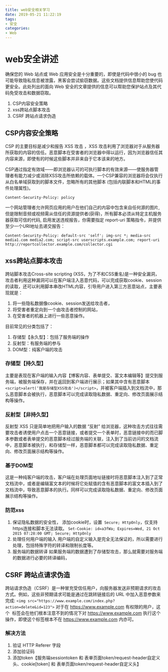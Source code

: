 ```yaml
---
title: web安全相关学习
date: 2019-05-21 11:22:19
tags:
- 安全
categories: 
- Web
---
```

# web安全讲述
确保您的 Web 站点或 Web 应用安全是十分重要的，即使是代码中很小的 bug 也可能导致隐私信息被泄露，黑客会尝试偷窃数据。这些文档提供信息帮助您使代码更安全。此处列出的面向 Web 安全的文章提供的信息可以帮助您保护站点及其代码免受攻击和数据窃取。
1. CSP内容安全策略
2. xss跨站点脚本攻击
3. CSRF 跨站点请求伪造

## CSP内容安全策略
CSP 的主要目标是减少和报告 XSS 攻击 ，XSS 攻击利用了浏览器对于从服务器所获取的内容的信任。恶意脚本在受害者的浏览器中得以运行，因为浏览器信任其内容来源，即使有的时候这些脚本并非来自于它本该来的地方。

CSP通过指定有效域——即浏览器认可的可执行脚本的有效来源——使服务器管理者有能力减少或消除XSS攻击所依赖的载体。一个CSP兼容的浏览器将会仅执行从白名单域获取到的脚本文件，忽略所有的其他脚本 (包括内联脚本和HTML的事件处理属性)。

`Content-Security-Policy: policy`

一个网站管理者允许网页应用的用户在他们自己的内容中包含来自任何源的图片, 但是限制音频或视频需从信任的资源提供者(获得)，所有脚本必须从特定主机服务器获取可信的代码, 启用发送违规报告，你需要指定 report-uri 策略指令，并提供至少一个URI地址去递交报告：

`Content-Security-Policy: default-src 'self'; img-src *; media-src media1.com media2.com; script-src userscripts.example.com; report-uri http://reportcollector.example.com/collector.cgi`

<!-- more -->

## xss跨站点脚本攻击
跨站脚本攻击Cross-site scripting (XSS，为了不和CSS重名)是一种安全漏洞，攻击者利用这种漏洞可以在客户端注入恶意代码，可以完成获取cookie、session的读取，还可以利用脚本串改HTML内容，引导用户进入第三方恶意站点，主要表现就是：
1. 将一些隐私数据像cookie、session发送给攻击者，
2. 将受害者重定向到一个由攻击者控制的网站，
3. 在受害者的机器上进行一些恶意操作。

目前常见的分类包括了：
1. 存储型【永久型】：包括了服务端的操作
2. 反射型：有服务端的参与
3. DOM型：纯客户端的攻击

### 存储型【持久型】
主要是表现在客户端的输入内容【博客内容、表单提交、富文本编辑等】提交到服务端，被服务端保存，并在返回到客户端进行展示；如果其中含有恶意脚本`<script>alert(‘我是存储型XSS攻击')</script>`，并被客户端插入到文档流中，那么恶意脚本会被执行，恶意脚本可以完成读取隐私数据、重定向、修改页面展示结构等操作。
### 反射型【非持久型】
反射型 XSS 只是简单地把用户输入的数据 “反射” 给浏览器，这种攻击方式往往需要攻击者诱使用户点击一个恶意链接，或者提交一个表单时，恶意链接中的而已脚本参数或者表单提交的恶意脚本经过服务端的关联，注入到了当前访问的文档流中，恶意脚本被执行，和存储型一样，恶意脚本都可以完成读取隐私数据、重定向、修改页面展示结构等操作。

### 基于DOM型
这是一种纯客户端的攻击，客户端在处理页面地址链接时将恶意脚本注入到了正常文档流中，或者是编辑富文本的时候将它处赋值的含有恶意脚本的富文本插入到了文档流中，导致恶意脚本的执行。同样可以完成读取隐私数据、重定向、修改页面展示结构等操作。

### 防范xss
1. 保证隐私数据的安全性，
    添加cookie时，设置` Secure; HttpOnly`，仅支持https连接和脚本无法读取。
    `Set-Cookie: id=a3fWa; Expires=Wed, 21 Oct 2015 07:28:00 GMT; Secure; HttpOnly`
2. 处理任何用户端的输入
    用户端的自定义输入是完全无法保证的，所以需要进行处理，包括特殊字符的转译和限制长度等。
3. 服务端的数据转译
    如果服务端的数据遭到了存储型攻击，那么就需要对服务端的数据进行必要的转译编码，

## CSRF 跨站点请求伪造
跨站请求伪造（CSRF）是一种冒充受信任用户，向服务器发送非预期请求的攻击方式。例如，这些非预期请求可能是通过在跳转链接后的 URL 中加入恶意参数来完成:
`<img src="https://www.example.com/index.php?action=delete&id=123">`
对于在 https://www.example.com 有权限的用户，这个 <img> 标签会在他们根本注意不到的情况下对 https://www.example.com 执行这个操作，即使这个标签根本不在 https://www.example.com 内亦可。

### 解决方法
1. 验证 HTTP Referer 字段
2. 添加验证码
3. 添加token【服务端sessiontoken 和 表单页面token/request-header自定义头、cookie[token] 和 表单页面token/request-header自定义头】